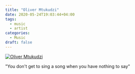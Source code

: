 ```yaml
---
title: "Oliver Mtukudzi"
date: 2020-05-24T19:03:44+04:00
tags:
  - music
  - artist
categories:
  - Music
draft: false
---
```

[![Oliver Mtukudzi](https://img.youtube.com/vi/oqsA_v4Nu4U/sddefault.jpg)](https://www.youtube.com/watch?v=oqsA_v4Nu4U)

"You don't get to sing a song when you have nothing to say"
<!--more-->
